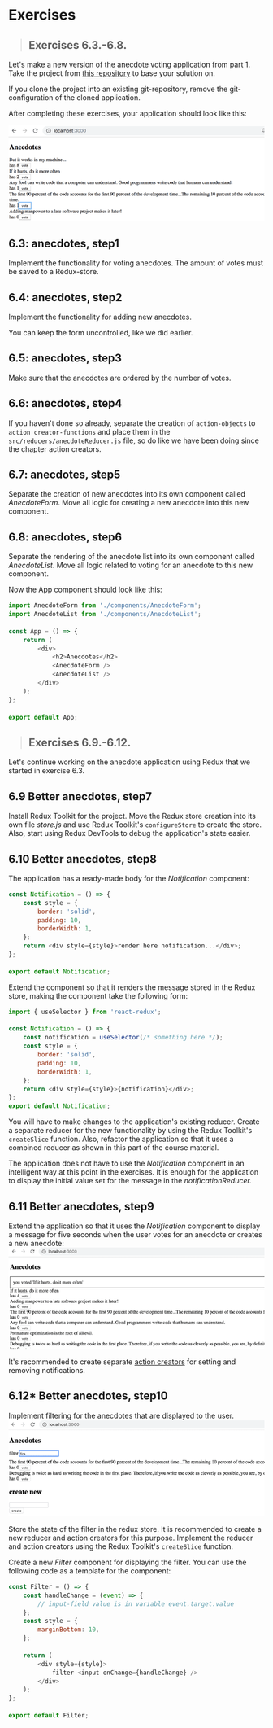 # Exercises

> ## Exercises 6.3.-6.8.

Let's make a new version of the anecdote voting application from part 1. Take the project from [this repository](https://github.com/fullstack-hy2020/redux-anecdotes) to base your solution on.

If you clone the project into an existing git-repository, remove the git-configuration of the cloned application.

After completing these exercises, your application should look like this:

![Project Start](./readmeimg/3.png)

## 6.3: anecdotes, step1

Implement the functionality for voting anecdotes. The amount of votes must be saved to a Redux-store.

## 6.4: anecdotes, step2

Implement the functionality for adding new anecdotes.

You can keep the form uncontrolled, like we did earlier.

## 6.5: anecdotes, step3

Make sure that the anecdotes are ordered by the number of votes.

## 6.6: anecdotes, step4

If you haven't done so already, separate the creation of `action-objects` to `action creator-functions` and place them in the `src/reducers/anecdoteReducer.js` file, so do like we have been doing since the chapter action creators.

## 6.7: anecdotes, step5

Separate the creation of new anecdotes into its own component called _AnecdoteForm_. Move all logic for creating a new anecdote into this new component.

## 6.8: anecdotes, step6

Separate the rendering of the anecdote list into its own component called _AnecdoteList_. Move all logic related to voting for an anecdote to this new component.

Now the App component should look like this:

```js
import AnecdoteForm from './components/AnecdoteForm';
import AnecdoteList from './components/AnecdoteList';

const App = () => {
    return (
        <div>
            <h2>Anecdotes</h2>
            <AnecdoteForm />
            <AnecdoteList />
        </div>
    );
};

export default App;
```

> ## Exercises 6.9.-6.12.

Let's continue working on the anecdote application using Redux that we started in exercise 6.3.

## 6.9 Better anecdotes, step7

Install Redux Toolkit for the project. Move the Redux store creation into its own file _store.js_ and use Redux Toolkit's `configureStore` to create the store. Also, start using Redux DevTools to debug the application's state easier.

## 6.10 Better anecdotes, step8

The application has a ready-made body for the _Notification_ component:

```js
const Notification = () => {
    const style = {
        border: 'solid',
        padding: 10,
        borderWidth: 1,
    };
    return <div style={style}>render here notification...</div>;
};

export default Notification;
```

Extend the component so that it renders the message stored in the Redux store, making the component take the following form:

```js
import { useSelector } from 'react-redux';

const Notification = () => {
    const notification = useSelector(/* something here */);
    const style = {
        border: 'solid',
        padding: 10,
        borderWidth: 1,
    };
    return <div style={style}>{notification}</div>;
};
export default Notification;
```

You will have to make changes to the application's existing reducer. Create a separate reducer for the new functionality by using the Redux Toolkit's `createSlice` function. Also, refactor the application so that it uses a combined reducer as shown in this part of the course material.

The application does not have to use the _Notification_ component in an intelligent way at this point in the exercises. It is enough for the application to display the initial value set for the message in the _notificationReducer._

## 6.11 Better anecdotes, step9

Extend the application so that it uses the _Notification_ component to display a message for five seconds when the user votes for an anecdote or creates a new anecdote:  
![Message](./readmeimg/8ea.png)

It's recommended to create separate [action creators](https://redux-toolkit.js.org/api/createSlice#reducers) for setting and removing notifications.

## 6.12\* Better anecdotes, step10

Implement filtering for the anecdotes that are displayed to the user.  
![Filter](./readmeimg/9ea.png)

Store the state of the filter in the redux store. It is recommended to create a new reducer and action creators for this purpose. Implement the reducer and action creators using the Redux Toolkit's `createSlice` function.

Create a new _Filter_ component for displaying the filter. You can use the following code as a template for the component:

```js
const Filter = () => {
    const handleChange = (event) => {
        // input-field value is in variable event.target.value
    };
    const style = {
        marginBottom: 10,
    };

    return (
        <div style={style}>
            filter <input onChange={handleChange} />
        </div>
    );
};

export default Filter;
```
